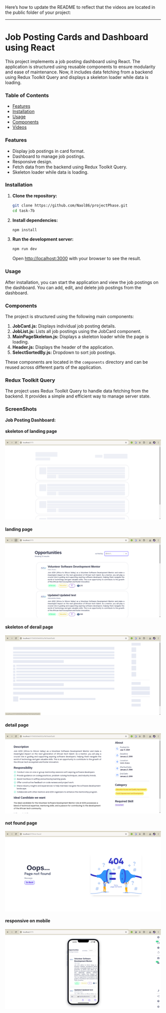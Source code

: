 Here’s how to update the README to reflect that the videos are located in the public folder of your project:

---

# Job Posting Cards and Dashboard using React

This project implements a job posting dashboard using React. The application is structured using reusable components to ensure modularity and ease of maintenance. Now, it includes data fetching from a backend using Redux Toolkit Query and displays a skeleton loader while data is loading.

### Table of Contents

- [Features](#features)
- [Installation](#installation)
- [Usage](#usage)
- [Components](#components)
- [Videos](#videos)

### Features

- Display job postings in card format.
- Dashboard to manage job postings.
- Responsive design.
- Fetch data from the backend using Redux Toolkit Query.
- Skeleton loader while data is loading.

### Installation

1. **Clone the repository:**

   ```bash
   git clone https://github.com/Naol86/projectPhase.git
   cd task-7b
   ```

2. **Install dependencies:**

   ```bash
   npm install
   ```

3. **Run the development server:**

   ```bash
   npm run dev
   ```

   Open [http://localhost:3000](http://localhost:3000) with your browser to see the result.

### Usage

After installation, you can start the application and view the job postings on the dashboard. You can add, edit, and delete job postings from the dashboard.

### Components

The project is structured using the following main components:

1. **JobCard.js:** Displays individual job posting details.
2. **JobList.js:** Lists all job postings using the JobCard component.
3. **MainPageSkeleton.js:** Displays a skeleton loader while the page is loading.
4. **Header.js:** Displays the header of the application.
5. **SelectSortedBy.js:** Dropdown to sort job postings.

These components are located in the `components` directory and can be reused across different parts of the application.

### Redux Toolkit Query

The project uses Redux Toolkit Query to handle data fetching from the backend. It provides a simple and efficient way to manage server state.

### ScreenShots

**Job Posting Dashboard:**

#### skeleton of landing page

![skeleton of landing page](https://github.com/Naol86/projectPhase/blob/main/task-7b/public/demo/demo-1.png)

#### landing page

![landing page](https://github.com/Naol86/projectPhase/blob/main/task-7b/public/demo/demo-2.png)

#### skeleton of derail page

![skeleton of detail page](https://github.com/Naol86/projectPhase/blob/main/task-7b/public/demo/demo-3.png)

#### detail page

![detail page](https://github.com/Naol86/projectPhase/blob/main/task-7b/public/demo/demo-4.png)

#### not found page

![not found page](https://github.com/Naol86/projectPhase/blob/main/task-7b/public/demo/demo-9.png)

#### responsive on mobile

![responsive](https://github.com/Naol86/projectPhase/blob/main/task-7b/public/demo/demo-6.png)
